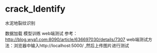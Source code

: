 # crack_Identify
水泥地裂纹识别

数据加载
模型训练
web端测试
  参考：http://blog.wya1.com:8090/article/636697030/details/7307
	web端测试方法：浏览器中输入http://localhost:5000/ ,然后上传图片进行测试
	
